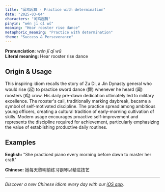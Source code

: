 ```yaml
---
title: "闻鸡起舞 - Practice with determination"
date: "2025-03-04"
characters: "闻鸡起舞"
pinyin: "wén jī qǐ wǔ"
meaning: "Hear rooster rise dance"
metaphoric_meaning: "Practice with determination"
theme: "Success & Perseverance"
---
```


**Pronunciation:** *wén jī qǐ wǔ*  
**Literal meaning:** Hear rooster rise dance

## Origin & Usage

This inspiring idiom recalls the story of Zu Di, a Jin Dynasty general who would rise (起) to practice sword dance (舞) whenever he heard (闻) roosters (鸡) crow. His daily pre-dawn dedication ultimately led to military excellence. The rooster's call, traditionally marking daybreak, became a symbol of self-motivated discipline. The practice spread among ambitious young officers, creating a cultural tradition of early-morning cultivation of skills. Modern usage encourages proactive self-improvement and represents the discipline required for achievement, particularly emphasizing the value of establishing productive daily routines.

## Examples

**English:** "She practiced piano every morning before dawn to master her craft"

**Chinese:** 她每天黎明前练习钢琴以精进技艺

---

*Discover a new Chinese idiom every day with our [iOS app](https://apps.apple.com/us/app/daily-chinese-idioms/id6670238264).*
